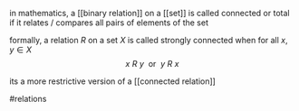 in mathematics, a [[binary relation]] on a [[set]] is called connected or total if it relates / compares all pairs of elements of the set

formally, a relation $R$ on a set $X$ is called strongly connected when for all $x, y \in X$
$$x \ R \ y \ \text{  or  }\  y\ R \ x$$

its a more restrictive version of a [[connected relation]]


#relations